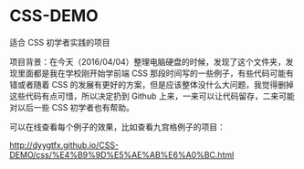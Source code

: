 # CSS-DEMO
适合 CSS 初学者实践的项目

项目背景：在今天（2016/04/04）整理电脑硬盘的时候，发现了这个文件夹，发现里面都是我在学校刚开始学前端 CSS 那段时间写的一些例子，有些代码可能有错或者随着 CSS 的发展有更好的方案，但是应该整体没什么大问题，我觉得删掉这些代码有点可惜，所以决定扔到 Github 上来，一来可以让代码留存，二来可能对以后一些 CSS 初学者也有帮助。

可以在线查看每个例子的效果，比如查看九宫格例子的项目：

http://dyygtfx.github.io/CSS-DEMO/css/%E4%B9%9D%E5%AE%AB%E6%A0%BC.html
